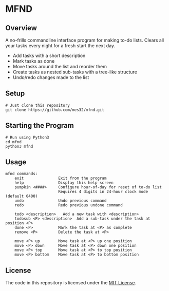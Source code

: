 # MFND

## Overview

A no-frills commandline interface program for making to-do lists. Clears all your tasks every night for a fresh start the next day.

- Add tasks with a short description
- Mark tasks as done
- Move tasks around the list and reorder them
- Create tasks as nested sub-tasks with a tree-like structure
- Undo/redo changes made to the list

## Setup

```
# Just clone this repository
git clone https://github.com/mes32/mfnd.git
```

## Starting the Program

```
# Run using Python3
cd mfnd
python3 mfnd
```

## Usage

```
mfnd commands:
    exit               Exit from the program
    help               Display this help screen
    pumpkin <####>     Configure hour-of-day for reset of to-do list
                       Requires 4 digits in 24-hour clock mode (default 0400)
    undo               Undo previous command
    redo               Redo previous undone command

    todo <description>   Add a new task with <description>
    todosub <P> <description>  Add a sub-task under the task at position <P>
    done <P>           Mark the task at <P> as complete
    remove <P>         Delete the task at <P>

    move <P> up        Move task at <P> up one position
    move <P> down      Move task at <P> down one position
    move <P> top       Move task at <P> to top position
    move <P> bottom    Move task at <P> to bottom position

```

## License

The code in this repository is licensed under the [MIT License](./LICENSE).